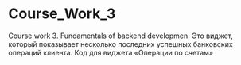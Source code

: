 # Course_Work_3
Course work 3. Fundamentals of backend developmen.
Это виджет, который показывает несколько последних успешных банковских операций клиента.
Код для виджета «Операции по счетам»
